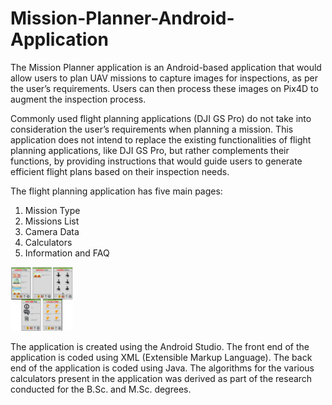 # Mission-Planner-Android-Application
The Mission Planner application is an Android-based application that would allow users to plan UAV missions to capture images for inspections, as per the user’s requirements. Users can then process these images on Pix4D to augment the inspection process.   

Commonly used flight planning applications (DJI GS Pro) do not take into consideration the user’s requirements when planning a mission. This application does not intend to replace the existing functionalities of flight planning applications, like DJI GS Pro, but rather complements their functions, by providing instructions that would guide users to generate efficient flight plans based on their inspection needs.   

The flight planning application has five main pages:   
  1. Mission Type  
  2. Missions List 
  3. Camera Data 
  4. Calculators  
  5. Information and FAQ   
<img src = "images/Screenshot.PNG" width = 100>

The application is created using the Android Studio. The front end of the application is coded using XML (Extensible Markup Language). The back end of the application is coded using Java. The algorithms for the various calculators present in the application was derived as part of the research conducted for the B.Sc. and M.Sc. degrees.
